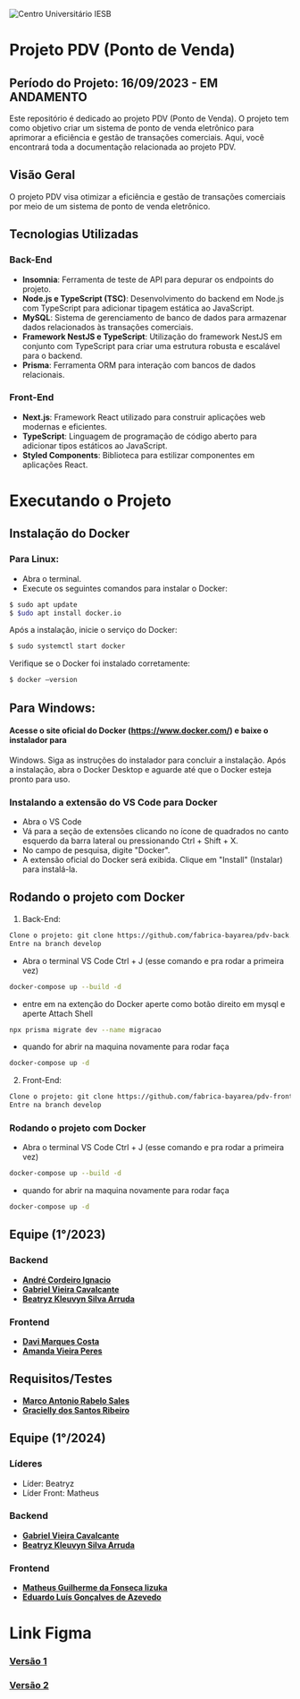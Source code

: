 ![Centro Universitário IESB](public/logoIesb.png)

# Projeto PDV (Ponto de Venda)

## Período do Projeto: 16/09/2023 - EM ANDAMENTO
Este repositório é dedicado ao projeto PDV (Ponto de Venda). O projeto tem como objetivo criar um sistema de ponto de venda eletrônico para aprimorar a eficiência e gestão de transações comerciais. Aqui, você encontrará toda a documentação relacionada ao projeto PDV.

## Visão Geral

O projeto PDV visa otimizar a eficiência e gestão de transações comerciais por meio de um sistema de ponto de venda eletrônico.

## Tecnologias Utilizadas

### Back-End

- **Insomnia**: Ferramenta de teste de API para depurar os endpoints do projeto.
- **Node.js e TypeScript (TSC)**: Desenvolvimento do backend em Node.js com TypeScript para adicionar tipagem estática ao JavaScript.
- **MySQL**: Sistema de gerenciamento de banco de dados para armazenar dados relacionados às transações comerciais.
- **Framework NestJS e TypeScript**: Utilização do framework NestJS em conjunto com TypeScript para criar uma estrutura robusta e escalável para o backend.
- **Prisma**: Ferramenta ORM para interação com bancos de dados relacionais.

### Front-End

- **Next.js**: Framework React utilizado para construir aplicações web modernas e eficientes.
- **TypeScript**: Linguagem de programação de código aberto para adicionar tipos estáticos ao JavaScript.
- **Styled Components**: Biblioteca para estilizar componentes em aplicações React.

# Executando o Projeto

## Instalação do Docker
### Para Linux:
- Abra o terminal.
- Execute os seguintes comandos para instalar o Docker:
```bash
$ sudo apt update
$ $udo apt install docker.io
```
Após a instalação, inicie o serviço do Docker:
```bash
$ sudo systemctl start docker
```
Verifique se o Docker foi instalado corretamente:
```bash
$ docker –version
```
## Para Windows:

#### Acesse o site oficial do Docker (https://www.docker.com/) e baixe o instalador para
Windows.
Siga as instruções do instalador para concluir a instalação.
Após a instalação, abra o Docker Desktop e aguarde até que o Docker esteja pronto para
uso.

### Instalando a extensão do VS Code para Docker
- Abra o VS Code
- Vá para a seção de extensões clicando no ícone de quadrados no canto esquerdo da barra lateral ou
pressionando Ctrl + Shift + X.
- No campo de pesquisa, digite "Docker".
- A extensão oficial do Docker será exibida. Clique em "Install" (Instalar) para instalá-la.

## Rodando o projeto com Docker

1. Back-End:
```bash
Clone o projeto: git clone https://github.com/fabrica-bayarea/pdv-back.git
Entre na branch develop
```
- Abra o terminal VS Code Ctrl + J (esse comando e pra rodar a primeira vez)
```bash
docker-compose up --build -d
```
- entre em na extenção do Docker aperte como botão direito em mysql  e aperte Attach Shell
```bash
npx prisma migrate dev --name migracao
```
- quando for abrir na maquina novamente para rodar faça
```bash
docker-compose up -d
```

2. Front-End:
     
```bash
Clone o projeto: git clone https://github.com/fabrica-bayarea/pdv-front.git
Entre na branch develop
```

### Rodando o projeto com Docker
- Abra o terminal VS Code Ctrl + J (esse comando e pra rodar a primeira vez)

```bash
docker-compose up --build -d
```

- quando for abrir na maquina novamente para rodar faça
```bash
docker-compose up -d
```


## Equipe (1°/2023)

### Backend

- [**André Cordeiro Ignacio**](https://github.com/AndreCordeir0)
- [**Gabriel Vieira Cavalcante**](https://github.com/elrate)
- [**Beatryz Kleuvyn Silva Arruda**](https://github.com/kleuvyn)

### Frontend

- [**Davi Marques Costa**](https://github.com/davimcostaa)
- [**Amanda Vieira Peres**](https://github.com/imxamanda)

## Requisitos/Testes

- [**Marco Antonio Rabelo Sales**](https://github.com/Marcoarsales)
- [**Gracielly dos Santos Ribeiro**](https://github.com/GraciellySRibeiro)

## Equipe (1°/2024)

### Líderes
- Líder: Beatryz 
- Líder Front: Matheus 

### Backend
- [**Gabriel Vieira Cavalcante**](https://github.com/elrate)
- [**Beatryz Kleuvyn Silva Arruda**](https://github.com/kleuvyn)

### Frontend
- [**Matheus Guilherme da Fonseca Iizuka**](https://github.com/MatheusFonseca849)
- [**Eduardo Luís Gonçalves de Azevedo**](https://github.com/EduardoLGAz)

# Link Figma
### [**Versão 1**](https://www.figma.com/file/xT45yDGk9xpkhD069jY39f/pdv?type=design&node-id=0-1&mode=design)
### [**Versão 2**](https://www.figma.com/file/iUszS01TjiNA9YIlDjpM2U/Untitled-(Copy)?type=design&node-id=0-1&mode=design&t=MFPFiOoKfAHgvCG0-0)

